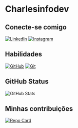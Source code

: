# Charlesinfodev

## Conecte-se comigo
[![LinkedIn](https://img.shields.io/badge/LinkedIn-000?style=for-the-badge&logo=linkedin&logoColor=0E76A8)](https://www.linkedin.com/in/charles-souza-a748b7291/)
[![Instagram](https://img.shields.io/badge/Instagram-000?style=for-the-badge&logo=instagram)](https://www.instagram.com/Charlesbhadv/)


## Habilidades
[![GitHub](https://img.shields.io/badge//GitHub-ec63a1?style=for-the-badge&logo=github&logoColor=fff)](https://docs.github.com)
[![Git](https://img.shields.io/badge//Git-ec63a1?style=for-the-badge&logo=github&logoColor=fff)](https://git-scm.com/doc)


## GitHub Status
![GitHub Stats](https://github-readme-stats.vercel.app/api?username=Charlesinfodev&theme=transparent&bg_color=ec63a1&border_color=fff&show_icons=true&icon_color=fff&title_color=fff&text_color=fff&hide_title=true&hide=stars)

## Minhas contribuições
[![Repo Card](https://github-readme-stats.vercel.app/api/pin/?username=Charlesinfodev&repo=dio-lab-open-source&bg_color=ec63a1&border_color=fff&show_icons=true&icon_color=fff&title_color=fff&text_color=fff)](https://github.com/Charlesinfodev/dio-lab-open-source.git)


